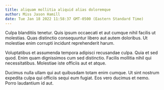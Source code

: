 ```yaml
---
title: aliquam mollitia aliquid alias doloremque
author: Miss Jason Hamill
date: Tue Jan 18 2022 11:58:37 GMT-0500 (Eastern Standard Time)
---
```

Culpa blanditiis tenetur. Quis ipsum occaecati et aut cumque nihil facilis ut molestias. Quas distinctio consequuntur libero aut autem doloribus. Ut molestiae enim corrupti incidunt reprehenderit harum.

 Voluptatibus et assumenda tempora adipisci recusandae culpa. Quia et sed quod. Enim quam dignissimos cum sed distinctio. Facilis mollitia nihil qui necessitatibus. Molestiae iste officiis aut et atque.

 Ducimus nulla ullam qui aut quibusdam totam enim cumque. Ut sint nostrum expedita culpa qui officiis sequi eum fugiat. Eos vero ducimus et nemo. Porro laudantium id aut.